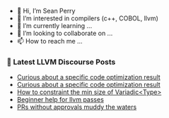 - 👋 Hi, I’m Sean Perry
- 👀 I’m interested in compilers (c++, COBOL, llvm)
- 🌱 I’m currently learning ...
- 💞️ I’m looking to collaborate on ...
- 📫 How to reach me ...

<!---
s66perry/s66perry is a ✨ special ✨ repository because its `README.md` (this file) appears on your GitHub profile.
You can click the Preview link to take a look at your changes.
--->
### 📕 Latest LLVM Discourse Posts

<!-- DISCOURSE-LLVM:START -->
- [Curious about a specific code optimization result](https://discourse.llvm.org/t/curious-about-a-specific-code-optimization-result/76765#post_2)
- [Curious about a specific code optimization result](https://discourse.llvm.org/t/curious-about-a-specific-code-optimization-result/76765#post_1)
- [How to constraint the min size of Variadic&lt;Type&gt;](https://discourse.llvm.org/t/how-to-constraint-the-min-size-of-variadic-type/76762#post_2)
- [Beginner help for llvm passes](https://discourse.llvm.org/t/beginner-help-for-llvm-passes/76600#post_10)
- [PRs without approvals muddy the waters](https://discourse.llvm.org/t/prs-without-approvals-muddy-the-waters/76656?page=2#post_32)
<!-- DISCOURSE-LLVM:END -->

